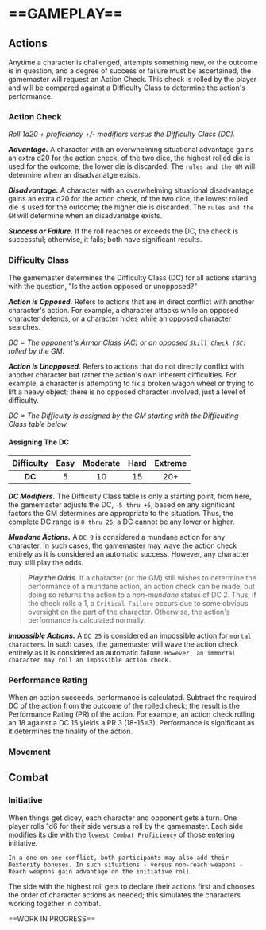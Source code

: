 # ==GAMEPLAY==

<!--Add copy here -->

## Actions

<!--Add Types of Actions here -->

Anytime a character is challenged, attempts something new, or the outcome is in question, and a degree of success or failure must be ascertained, the gamemaster will request an Action Check. This check is rolled by the player and will be compared against a Difficulty Class to determine the action's performance.

### Action Check

*Roll 1d20 + proficiency +/- modifiers versus the Difficulty Class (DC).*

***Advantage.*** A character with an overwhelming situational advantage gains an extra d20 for the action check, of the two dice, the highest rolled die is used for the outcome; the lower die is discarded. The `rules and the GM` will determine when an disadvanatge exists.

***Disadvantage.*** A character with an overwhelming situational disadvantage gains an extra d20 for the action check, of the two dice, the lowest rolled die is used for the outcome; the higher die is discarded. The `rules and the GM` will determine when an disadvanatge exists.

***Success or Failure.*** If the roll reaches or exceeds the DC, the check is successful; otherwise, it fails; both have significant results.

### Difficulty Class

The gamemaster determines the Difficulty Class (DC) for all actions starting with the question, "Is the action opposed or unopposed?"

***Action is Opposed.*** Refers to actions that are in direct conflict with another character's action. For example, a character attacks while an opposed character defends, or a character hides while an opposed character searches.

*DC = The opponent's Armor Class (AC) or an opposed `Skill Check (SC)` rolled by the GM.*

***Action is Unopposed.*** Refers to actions that do not directly conflict with another character but rather the action's own inherent difficulties. For example, a character is attempting to fix a broken wagon wheel or trying to lift a heavy object; there is no opposed character involved, just a level of difficulty.

*DC = The Difficulty is assigned by the GM starting with the Difficulting Class table below.*

#### Assigning The DC

| Difficulty | Easy | Moderate | Hard | Extreme |
| :--------: | :--: | :------: | :--: | :-----: |
|   **DC**   |  5   |    10    |  15  |   20+   |

***DC Modifiers.*** The Difficulty Class table is only a starting point, from here, the gamemaster adjusts the DC, `-5 thru +5`, based on any significant factors the GM determines are appropriate to the situation. Thus, the complete DC range is `0 thru 25`; a DC cannot be any lower or higher.

***Mundane Actions.*** A `DC 0` is considered a mundane action for any character. In such cases, the gamemaster may wave the action check entirely as it is considered an automatic success. However, any character may still play the odds.

> ***Play the Odds.*** If a character (or the GM) still wishes to determine the performance of a mundane action, an action check can be made, but doing so returns the action to a *non-mundane* status of DC 2. Thus, if the check rolls a 1, a `Critical Failure` occurs due to some obvious oversight on the part of the character. Otherwise, the action's performance is calculated normally.

***Impossible Actions.*** A `DC 25` is considered an impossible action for `mortal characters`. In such cases, the gamemaster will wave the action check entirely as it is considered an automatic failure. `However, an immortal character may roll an impossible action check.`

### Performance Rating

When an action succeeds, performance is calculated. Subtract the required DC of the action from the outcome of the rolled check; the result is the Performance Rating (PR) of the action. For example, an action check rolling an 18 against a DC 15 yields a PR 3 (18-15=3). Performance is significant as it determines the finality of the action.

### Movement

<!--Add copy here -->

## Combat

<!--Add copy here -->

### Initiative

When things get dicey, each character and opponent gets a turn. One player rolls 1d6 for their side versus a roll by the gamemaster. Each side modifies its die with the `lowest Combat Proficiency` of those entering initiative.

`In a one-on-one conflict, both participants may also add their Dexterity bonuses. In such situations - versus non-reach weapons - Reach weapons gain advantage on the initiative roll.`

The side with the highest roll gets to declare their actions first and chooses the order of character actions as needed; this simulates the characters working together in combat.



==WORK IN PROGRESS==
